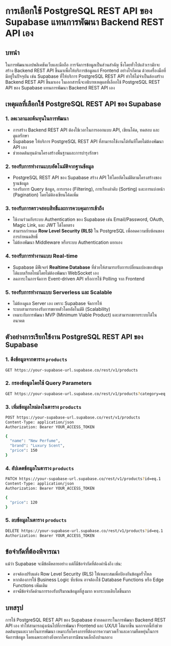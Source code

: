 # การเลือกใช้ PostgreSQL REST API ของ Supabase แทนการพัฒนา Backend REST API เอง

## บทนำ
ในการพัฒนาแอปพลิเคชันเว็บและมือถือ การจัดการข้อมูลเป็นส่วนสำคัญ ซึ่งโดยทั่วไปแล้วเรามักจะสร้าง Backend REST API ขึ้นมาเพื่อให้บริการข้อมูลแก่ Frontend อย่างไรก็ตาม ด้วยเครื่องมือที่มีอยู่ในปัจจุบัน เช่น Supabase ที่ให้บริการ PostgreSQL REST API ทำให้ไม่จำเป็นต้องสร้าง Backend REST API ขึ้นมาเอง ในเอกสารนี้จะอธิบายเหตุผลที่เลือกใช้ PostgreSQL REST API ของ Supabase แทนการพัฒนา Backend REST API เอง

## เหตุผลที่เลือกใช้ PostgreSQL REST API ของ Supabase

### 1. **ลดเวลาและต้นทุนในการพัฒนา**
   - การสร้าง Backend REST API ต้องใช้เวลาในการออกแบบ API, เขียนโค้ด, ทดสอบ และดูแลรักษา
   - Supabase ให้บริการ PostgreSQL REST API ที่สามารถใช้งานได้ทันทีโดยไม่ต้องพัฒนา API เอง
   - ช่วยลดต้นทุนด้านโครงสร้างพื้นฐานและการบำรุงรักษา

### 2. **รองรับการทำงานแบบอัตโนมัติจากฐานข้อมูล**
   - PostgreSQL REST API ของ Supabase สร้าง API ให้โดยอัตโนมัติตามโครงสร้างของฐานข้อมูล
   - รองรับการ Query ข้อมูล, การกรอง (Filtering), การเรียงลำดับ (Sorting) และการแบ่งหน้า (Pagination) โดยไม่ต้องเขียนโค้ดเพิ่ม

### 3. **รองรับการตรวจสอบสิทธิ์และการควบคุมการเข้าถึง**
   - ใช้งานร่วมกับระบบ Authentication ของ Supabase เช่น Email/Password, OAuth, Magic Link, และ JWT ได้โดยตรง
   - สามารถกำหนด **Row Level Security (RLS)** ใน PostgreSQL เพื่อลดความซับซ้อนของการกำหนดสิทธิ์
   - ไม่ต้องพัฒนา Middleware หรือระบบ Authentication แยกเอง

### 4. **รองรับการทำงานแบบ Real-time**
   - Supabase มีฟีเจอร์ **Realtime Database** ที่ช่วยให้สามารถรับการเปลี่ยนแปลงของข้อมูลได้แบบเรียลไทม์โดยไม่ต้องพัฒนา WebSocket เอง
   - ลดภาระในการจัดการ Event-driven API หรือการใช้ Polling จาก Frontend

### 5. **รองรับการทำงานแบบ Serverless และ Scalable**
   - ไม่ต้องดูแล Server เอง เพราะ Supabase จัดการให้
   - ระบบสามารถรองรับการขยายตัวโดยอัตโนมัติ (Scalability)
   - เหมาะกับการพัฒนา MVP (Minimum Viable Product) และสามารถขยายระบบได้ในอนาคต

## ตัวอย่างการเรียกใช้งาน PostgreSQL REST API ของ Supabase

### **1. ดึงข้อมูลจากตาราง `products`**
```sh
GET https://your-supabase-url.supabase.co/rest/v1/products
```

### **2. กรองข้อมูลโดยใช้ Query Parameters**
```sh
GET https://your-supabase-url.supabase.co/rest/v1/products?category=eq.Fragrance
```

### **3. เพิ่มข้อมูลใหม่ลงในตาราง `products`**
```sh
POST https://your-supabase-url.supabase.co/rest/v1/products
Content-Type: application/json
Authorization: Bearer YOUR_ACCESS_TOKEN

{
  "name": "New Perfume",
  "brand": "Luxury Scent",
  "price": 150
}
```

### **4. อัปเดตข้อมูลในตาราง `products`**
```sh
PATCH https://your-supabase-url.supabase.co/rest/v1/products?id=eq.1
Content-Type: application/json
Authorization: Bearer YOUR_ACCESS_TOKEN

{
  "price": 120
}
```

### **5. ลบข้อมูลในตาราง `products`**
```sh
DELETE https://your-supabase-url.supabase.co/rest/v1/products?id=eq.1
Authorization: Bearer YOUR_ACCESS_TOKEN
```

## ข้อจำกัดที่ต้องพิจารณา
แม้ว่า Supabase จะมีข้อดีหลายอย่าง แต่ก็มีข้อจำกัดที่ต้องคำนึงถึง เช่น:
- อาจต้องปรับแต่ง Row Level Security (RLS) ให้เหมาะสมเพื่อป้องกันข้อมูลรั่วไหล
- หากต้องการใช้ Business Logic ซับซ้อน อาจต้องใช้ Database Functions หรือ Edge Functions เพิ่มเติม
- อาจมีข้อจำกัดด้านการรองรับปริมาณข้อมูลที่สูงมาก หากระบบเติบโตขึ้นมาก

## บทสรุป
การใช้ PostgreSQL REST API ของ Supabase ช่วยลดภาระในการพัฒนา Backend REST API เอง ทำให้สามารถมุ่งเน้นไปที่การพัฒนา Frontend และ UX/UI ได้มากขึ้น นอกจากนี้ยังช่วยลดต้นทุนและเวลาในการพัฒนา เหมาะกับโครงการที่ต้องการความรวดเร็วและความยืดหยุ่นในการจัดการข้อมูล โดยเฉพาะอย่างยิ่งหากโครงการมีขนาดเล็กถึงปานกลาง

